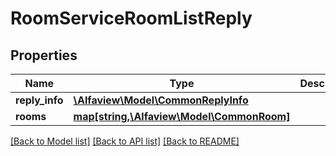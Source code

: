 # RoomServiceRoomListReply

## Properties
Name | Type | Description | Notes
------------ | ------------- | ------------- | -------------
**reply_info** | [**\Alfaview\Model\CommonReplyInfo**](CommonReplyInfo.md) |  | [optional] 
**rooms** | [**map[string,\Alfaview\Model\CommonRoom]**](CommonRoom.md) |  | [optional] 

[[Back to Model list]](../README.md#documentation-for-models) [[Back to API list]](../README.md#documentation-for-api-endpoints) [[Back to README]](../README.md)



